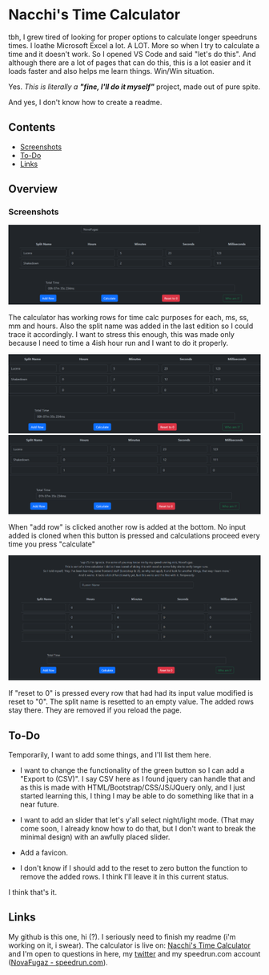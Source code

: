 # Nacchi's Time Calculator

tbh, I grew tired of looking for proper options to calculate longer speedruns times. I loathe Microsoft Excel a lot. A LOT. More so when I try to calculate a time and it doesn't work. So I opened VS Code and said "let's do this". And although there are a lot of pages that can do this, this is a lot easier and it loads faster and also helps me learn things. Win/Win situation.

Yes. *This is literally a **"fine, I'll do it myself"*** project, made out of pure spite.

And yes, I don't know how to create a readme.

## Contents

- [Screenshots](#screenshots)
- [To-Do](#to-do)
- [Links](#links)

## Overview

### Screenshots

![](./screenshots/1.png)

The calculator has working rows for time calc purposes for each, ms, ss, mm and hours. Also the split name was added in the last edition so I could trace it accordingly. I want to stress this enough, this was made only because I need to time a 4ish hour run and I want to do it properly.

![](./screenshots/2.png)
![](./screenshots/3.png)

When "add row" is clicked another row is added at the bottom. No input added is cloned when this button is pressed and calculations proceed every time you press "calculate"

![](./screenshots/4.png)

If "reset to 0" is pressed every row that had had its input value modified is reset to "0". The split name is resetted to an empty value. The added rows stay there. They are removed if you reload the page.

## To-Do

Temporarily, I want to add some things, and I'll list them here.

- I want to change the functionality of the green button so I can add a "Export to (CSV)". I say CSV here as I found jquery can handle that and as this is made with HTML/Bootstrap/CSS/JS/JQuery only, and I just started learning this, I thing I may be able to do something like that in a near future.

- I want to add an slider that let's y'all select night/light mode. (That may come soon, I already know how to do that, but I don't want to break the minimal design) with an awfully placed slider.

- Add a favicon.

- I don't know if I should add to the reset to zero button the function to remove the added rows. I think I'll leave it in this current status.

I think that's it.

## Links

My github is this one, hi (?). I seriously need to finish my readme (i'm working on it, i swear). The calculator is live on: [Nacchi's Time Calculator](https://novafugaz.github.io/timecalc/) and I'm open to questions in here, my [twitter](https://twitter.com/ARagingStorm) and my speedrun.com account ([NovaFugaz - speedrun.com](https://www.speedrun.com/user/NovaFugaz)).
